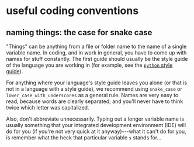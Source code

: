 # useful coding conventions

## naming things: the case for snake case

"Things" can be anything from a file or folder name to the name of a single variable name.
In coding, and in work in general, you have to come up with names for stuff constantly.
The first guide should usually be the style guide of the language you are working in (for example, see the [`python` style guide](https://peps.python.org/pep-0008/)).

For anything where your language's style guide leaves you alone (or that is not in a language with a style guide), we recommend using `snake_case` or `lower_case_with_underscores` as a general rule.
Names are very easy to read, because words are clearly separated; and you'll never have to think twice which letter was capitalized.

Also, don't abbreviate unnecessarily.
Typing out a longer variable name is usually something that your integrated development environment (IDE) will do for you (if you're not very quick at it anyway)---what it can't do for you, is remember what the heck that particular variable `s` stands for...